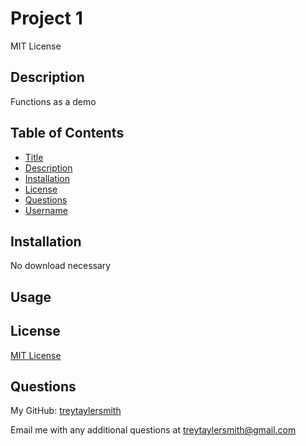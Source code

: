 # Project 1
MIT License

## Description

Functions as a demo

## Table of Contents

- [Title](#title)
- [Description](#description)
- [Installation](#Installation)
- [License](#License)
- [Questions](#Questions)
- [Username](#username)


## Installation

No download necessary

## Usage



## License

[MIT License](https://opensource.org/license/mit)

## Questions

My GitHub: [treytaylersmith](htthttps://github.com/treytaylersmith)

Email me with any additional questions at treytaylersmith@gmail.com

